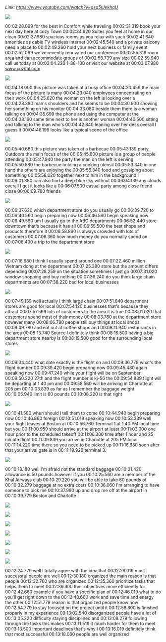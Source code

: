 _Link: https://www.youtube.com/watch?v=asa5rJekhqU_

![](./Images/mock-test-8-1.png)

00:02:28.099 for the best in Comfort while traveling
00:02:31.319 book your next day here at cozy Town
00:02:34.620 Suites you feel at home in our clean
00:02:37.980 spacious rooms as you relax with such
00:02:41.640 amenities as cable TV wireless internet
00:02:45.540 and a private balcony need a place to
00:02:49.260 hold your next business or family event
00:02:52.099 we've recently renovated our conference
00:02:55.319 room area and can accommodate groups of
00:02:58.739 any size
00:02:59.940 call us today at
00:03:04.220 1-88-100 or visit our website at
00:03:07.980 www.cozital.com

![](./Images/mock-test-8-2.png)

00:04:18.000 this picture was taken at a busy office
00:04:20.459 the main focus of the picture is many
00:04:23.040 employees concentrating on their work
00:04:25.620 the woman on the left is looking over a
00:04:28.380 man's shoulders and he seems to be
00:04:30.900 showing her something on his monitor
00:04:33.080 beside them there is a woman talking on
00:04:35.699 the phone and using the computer at the
00:04:38.160 same time next to her is another woman
00:04:40.500 sitting and talking to the man who's
00:04:42.840 leaning over her desk overall I guess it
00:04:46.199 looks like a typical scene of the office

![](./Images/mock-test-8-3.png)

00:05:40.680 this picture was taken at a barbecue
00:05:43.139 party Outdoors the main focus of the
00:05:45.600 picture is a group of people attending
00:05:47.940 the party the man on the left is serving
00:05:50.580 the barbecue holding a cooking utensil
00:05:53.340 in one hand the others are enjoying the
00:05:56.340 food and gossiping about something
00:05:58.020 together next to him in the background I
00:06:01.380 can also find a deep blue sky without
00:06:04.139 any clouds overall I get it looks like a
00:06:07.500 casual party among close friend close
00:06:09.780 friends

![](./Images/mock-test-8-4.png)

00:06:37.620 which department store do you usually go
00:06:39.720 to
00:06:40.560 begin preparing now
00:06:46.560 begin speaking now
00:06:49.560 um I usually go to the ABC departments
00:06:52.440 store downtown that's because it has all
00:06:55.500 the best shops and products therefore it
00:06:58.860 is always crowded with lots of customers
00:07:06.360 how much money do you normally spend on
00:07:08.400 a trip to the department store

![](./Images/mock-test-8-5.png)

00:07:18.680 I think I usually spend around one
00:07:22.460 million Vietnam dong at the department
00:07:25.380 store but the amount differs depending
00:07:28.259 on the situation sometimes I just go
00:07:31.020 window shopping and buy nothing
00:07:36.240 do you think large chain departments are
00:07:38.220 bad for local businesses

![](./Images/mock-test-8-6.png)

00:07:49.139 well actually I think large chain
00:07:51.840 department stores are good for local
00:07:54.120 businesses that's because they attract
00:07:57.599 lots of customers to the area it is true
00:08:01.020 that customers spend most of their money
00:08:03.780 at the department store however many
00:08:06.780 people still buy things at local shops
00:08:09.780 and eat out at coffee shops and
00:08:11.940 restaurants in the area
00:08:13.740 Source I definitely think
00:08:16.500 having a big department store nearby is
00:08:19.500 good for the surrounding local stores

![](./Images/mock-test-8-7.png)

00:09:34.440 what date exactly is the flight on and
00:09:36.779 what's the flight number
00:09:39.420 begin preparing now
00:09:45.480 again speaking now
00:09:47.240 while your flight will be on September
00:09:50.220 27th and the flight number is kj-56 the
00:09:54.839 flight will be departing at 1 40 pm and
00:09:58.560 will be arriving in Charlotte at 205 pm
00:10:03.839 as far as I remember the baggage weight
00:10:05.940 limit is 60 pounds
00:10:08.220 is that right

![](./Images/mock-test-8-8.png)

00:10:41.580 when should I tell them to come
00:10:44.940 begin preparing now
00:10:46.860 foreign
00:10:51.019 speaking now
00:10:53.339 well your flight leaves at Boston at
00:10:56.760 Terminal 1 at 1 40 PM local time but you
00:11:00.959 should arrive at the airport at least
00:11:03.000 one hour prior to the scheduled takeoff
00:11:06.300 time after 1 hour and 25 minute flight
00:11:09.839 you arrive in Charlotte at 205 PM local
00:11:14.220 time there so you need to be picked up
00:11:16.680 soon after that your arrival gate is in
00:11:19.920 terminal 3.

![](./Images/mock-test-8-9.png)

00:10:18.180 well I'm afraid not the standard baggage
00:10:21.420 allowance is 50 pounds however if you
00:10:25.560 are a member of the Khal Airways club
00:10:29.220 you will be able to take 60 pounds of
00:10:32.279 baggage at no extra costs
00:10:36.060 I'm arranging to have someone to pick me
00:10:37.980 up and drop me off at the airport in
00:10:39.779 Boston and Charlotte

![](./Images/mock-test-8-10.png)

![](./Images/mock-test-8-11.png)

![](./Images/mock-test-8-12.png)

![](./Images/mock-test-8-13.png)

![](./Images/mock-test-8-14.png)

![](./Images/mock-test-8-15.png)

![](./Images/mock-test-8-16.png)

00:12:24.779 well I totally agree with the idea that
00:12:28.019 most successful people are well
00:12:30.180 organized the main reason is that people
00:12:32.760 who are organized
00:12:35.360 prioritize tasks that helps them to meet
00:12:39.300 their objectives more efficiently for
00:12:42.660 example if you have a specific plan of
00:12:46.019 what to do you'll get right down to the
00:12:48.660 work and save time and energy the other
00:12:51.779 reason is that organized people know how
00:12:54.779 to stay focused on the project until it
00:12:58.800 is finished properly in my experience
00:13:02.540 disorganized people have a lot of
00:13:05.220 difficulty staying disciplined and
00:13:08.279 following through the tasks this makes
00:13:11.519 it much harder for them to meet
00:13:13.500 important deadlines that's why I
00:13:16.019 definitely think that most successful
00:13:18.060 people are well organized


